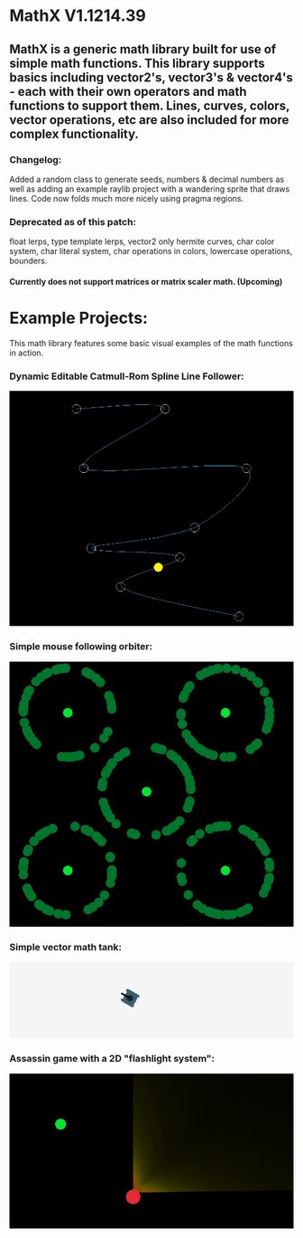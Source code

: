 # MathX V1.1214.39

## MathX is a generic math library built for use of simple math functions. This library supports basics including vector2's, vector3's & vector4's - each with their own operators and math functions to support them. Lines, curves, colors, vector operations, etc are also included for more complex functionality.

### Changelog:
Added a random class to generate seeds, numbers & decimal numbers as well as adding an example raylib project with a wandering sprite that draws lines. Code now folds much more nicely using pragma regions.


### Deprecated as of this patch:
float lerps, 
type template lerps, 
vector2 only hermite curves, 
char color system, 
char literal system, 
char operations in colors, 
lowercase operations, 
bounders.

#### Currently does not support matrices or matrix scaler math. (Upcoming)


# Example Projects:

This math library features some basic visual examples of the math functions in action.

### Dynamic Editable Catmull-Rom Spline Line Follower:
![alt text](https://github.com/JusticeShultz/MathLibrary/blob/master/ImageExamples/Image01.PNG)

### Simple mouse following orbiter:
![alt text](https://github.com/JusticeShultz/MathLibrary/blob/master/ImageExamples/Image02.PNG)

### Simple vector math tank:
![alt text](https://github.com/JusticeShultz/MathLibrary/blob/master/ImageExamples/Image03.PNG)

### Assassin game with a 2D "flashlight system":
![alt text](https://github.com/JusticeShultz/MathLibrary/blob/master/ImageExamples/Image04.PNG)